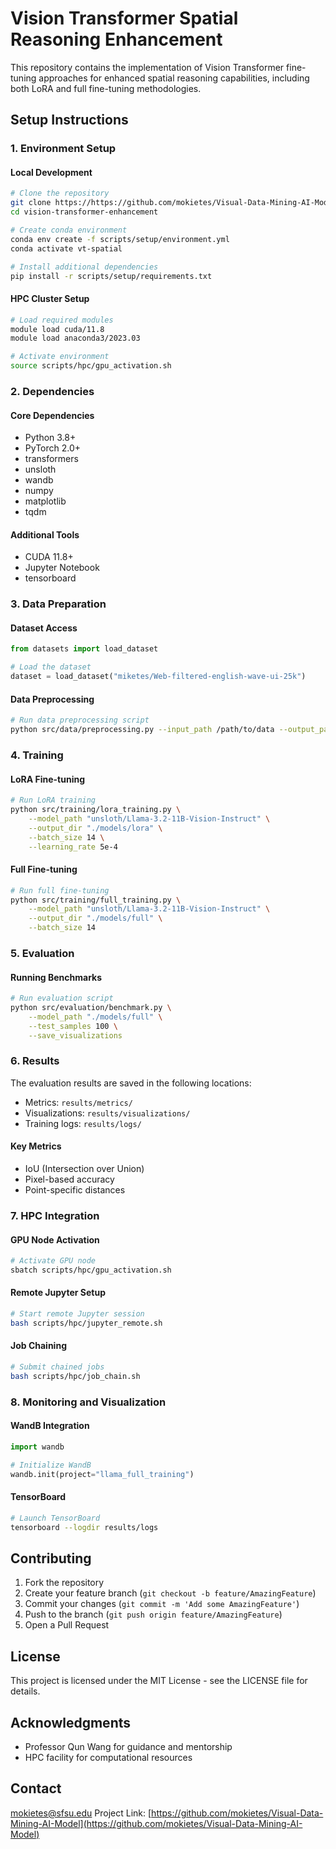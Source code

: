 # Vision Transformer Spatial Reasoning Enhancement

This repository contains the implementation of Vision Transformer fine-tuning approaches for enhanced spatial reasoning capabilities, including both LoRA and full fine-tuning methodologies.

## Setup Instructions

### 1. Environment Setup

#### Local Development
```bash
# Clone the repository
git clone https://https://github.com/mokietes/Visual-Data-Mining-AI-Model.git
cd vision-transformer-enhancement

# Create conda environment
conda env create -f scripts/setup/environment.yml
conda activate vt-spatial

# Install additional dependencies
pip install -r scripts/setup/requirements.txt
```

#### HPC Cluster Setup
```bash
# Load required modules
module load cuda/11.8
module load anaconda3/2023.03

# Activate environment
source scripts/hpc/gpu_activation.sh
```

### 2. Dependencies

#### Core Dependencies
- Python 3.8+
- PyTorch 2.0+
- transformers
- unsloth
- wandb
- numpy
- matplotlib
- tqdm

#### Additional Tools
- CUDA 11.8+
- Jupyter Notebook
- tensorboard

### 3. Data Preparation

#### Dataset Access
```python
from datasets import load_dataset

# Load the dataset
dataset = load_dataset("miketes/Web-filtered-english-wave-ui-25k")
```

#### Data Preprocessing
```bash
# Run data preprocessing script
python src/data/preprocessing.py --input_path /path/to/data --output_path /path/to/processed
```

### 4. Training

#### LoRA Fine-tuning
```bash
# Run LoRA training
python src/training/lora_training.py \
    --model_path "unsloth/Llama-3.2-11B-Vision-Instruct" \
    --output_dir "./models/lora" \
    --batch_size 14 \
    --learning_rate 5e-4
```

#### Full Fine-tuning
```bash
# Run full fine-tuning
python src/training/full_training.py \
    --model_path "unsloth/Llama-3.2-11B-Vision-Instruct" \
    --output_dir "./models/full" \
    --batch_size 14
```

### 5. Evaluation

#### Running Benchmarks
```bash
# Run evaluation script
python src/evaluation/benchmark.py \
    --model_path "./models/full" \
    --test_samples 100 \
    --save_visualizations
```

### 6. Results

The evaluation results are saved in the following locations:
- Metrics: `results/metrics/`
- Visualizations: `results/visualizations/`
- Training logs: `results/logs/`

#### Key Metrics
- IoU (Intersection over Union)
- Pixel-based accuracy
- Point-specific distances

### 7. HPC Integration

#### GPU Node Activation
```bash
# Activate GPU node
sbatch scripts/hpc/gpu_activation.sh
```

#### Remote Jupyter Setup
```bash
# Start remote Jupyter session
bash scripts/hpc/jupyter_remote.sh
```

#### Job Chaining
```bash
# Submit chained jobs
bash scripts/hpc/job_chain.sh
```

### 8. Monitoring and Visualization

#### WandB Integration
```python
import wandb

# Initialize WandB
wandb.init(project="llama_full_training")
```

#### TensorBoard
```bash
# Launch TensorBoard
tensorboard --logdir results/logs
```

## Contributing

1. Fork the repository
2. Create your feature branch (`git checkout -b feature/AmazingFeature`)
3. Commit your changes (`git commit -m 'Add some AmazingFeature'`)
4. Push to the branch (`git push origin feature/AmazingFeature`)
5. Open a Pull Request

## License

This project is licensed under the MIT License - see the LICENSE file for details.

## Acknowledgments

- Professor Qun Wang for guidance and mentorship
- HPC facility for computational resources

## Contact

mokietes@sfsu.edu
Project Link: [https://github.com/mokietes/Visual-Data-Mining-AI-Model](https://github.com/mokietes/Visual-Data-Mining-AI-Model)
